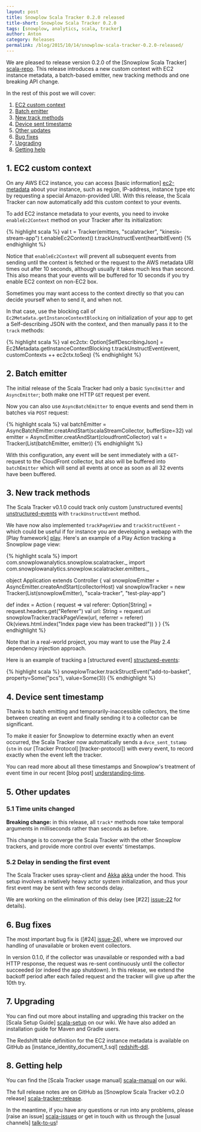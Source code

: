 ```yaml
---
layout: post
title: Snowplow Scala Tracker 0.2.0 released
title-short: Snowplow Scala Tracker 0.2.0
tags: [snowplow, analytics, scala, tracker]
author: Anton
category: Releases
permalink: /blog/2015/10/14/snowplow-scala-tracker-0.2.0-released/
---
```


We are pleased to release version 0.2.0 of the [Snowplow Scala Tracker] [scala-repo]. This release introduces a new custom context with EC2 instance metadata, a batch-based emitter, new tracking methods and one breaking API change.

In the rest of this post we will cover:

1. [EC2 custom context](#ec2)
2. [Batch emitter](#batch)
3. [New track methods](#events)
4. [Device sent timestamp](#timestamp)
5. [Other updates](#other)
6. [Bug fixes](#bugs)
7. [Upgrading](#upgrading)
8. [Getting help](#help)

<!--more-->

<h2 id="ec2">1. EC2 custom context</h2>

On any AWS EC2 instance, you can access [basic information] [ec2-metadata] about your instance, such as region, IP-address, instance type etc by requesting a special Amazon-provided URI. With this release, the Scala Tracker can now automatically add this custom context to your events.

To add EC2 instance metadata to your events, you need to invoke `enableEc2Context` method on your Tracker after its initialization:

{% highlight scala %}
val t = Tracker(emitters, "scalatracker", "kinesis-stream-app")
t.enableEc2Context()
t.trackUnstructEvent(heartbitEvent)
{% endhighlight %}

Notice that `enableEc2Context` will prevent all subsequent events from sending until the context is fetched or the request to the AWS metadata URI times out after 10 seconds, although usually it takes much less than second. This also means that your events will be buffered for 10 seconds if you try enable EC2 context on non-EC2 box.

Sometimes you may want access to the context directly so that you can decide yourself when to send it, and when not.

In that case, use the blocking call of `Ec2Metadata.getInstanceContextBlocking` on initialization of your app to get a Self-describing JSON with the context, and then manually pass it to the `track` methods:

{% highlight scala %}
val ec2ctx: Option[SelfDescribingJson] = Ec2Metadata.getInstanceContextBlocking
t.trackUnstructEvent(event, customContexts ++ ec2ctx.toSeq)
{% endhighlight %}

<h2 id="batch">2. Batch emitter</h2>

The initial release of the Scala Tracker had only a basic `SyncEmitter` and `AsyncEmitter`; both make one HTTP `GET` request per event.

Now you can also use `AsyncBatchEmitter` to enque events and send them in batches via `POST` request:

{% highlight scala %}
val batchEmitter = AsyncBatchEmitter.creatAndStart(scalaStreamCollector, bufferSize=32)
val emitter = AsyncEmitter.creatAndStart(cloudfrontCollector)
val t = Tracker(List(batchEmitter, emitter))
{% endhighlight %}

With this configuration, any event will be sent immediately with a `GET`-request to the CloudFront collector,
but also will be buffered into `batchEmitter` which will send all events at once as soon as all 32 events have been buffered.

<h2 id="events">3. New track methods</h2>

The Scala Tracker v0.1.0 could track only custom [unstructured events] [unstructured-events] with `trackUnstructEvent` method.

We have now also implemented `trackPageView` and `trackStructEvent` - which could be useful if for instance you are developing a webapp with the [Play framework] [play]. Here's an example of a Play Action tracking a Snowplow page view:

{% highlight scala %}
import com.snowplowanalytics.snowplow.scalatracker._
import com.snowplowanalytics.snowplow.scalatracker.emitters._

object Application extends Controller {
  val snowplowEmitter = AsyncEmitter.createAndStart(collectorHost)
  val snowplowTracker = new Tracker(List(snowplowEmitter), "scala-tracker", "test-play-app")

  def index = Action { request =>
    val referer: Option[String] = request.headers.get("Referer")
    val url: String = request.uri
    snowplowTracker.trackPageView(url, referrer = referer)
    Ok(views.html.index("Index page view has been tracked!"))
  }
}
{% endhighlight %}

Note that in a real-world project, you may want to use the Play 2.4 dependency injection approach.

Here is an example of tracking a [structured event] [structured-events]:

{% highlight scala %}
snowplowTracker.trackStructEvent("add-to-basket", property=Some("pcs"), value=Some(3))
{% endhighlight %}

<h2 id="timestamp">4. Device sent timestamp</h2>

Thanks to batch emitting and temporarily-inaccessible collectors, the time between creating an event and finally sending it to a collector can be significant.

To make it easier for Snowplow to determine exactly when an event occurred, the Scala Tracker now automatically sends a `dvce_sent_tstamp` (`stm` in our [Tracker Protocol] [tracker-protocol]) with every event, to record exactly when the event left the tracker.

You can read more about all these timestamps and Snowplow's treatment of event time in our recent [blog post] [understanding-time].

<h2 id="other">5. Other updates</h2>

<h3>5.1 Time units changed</h3>

**Breaking change:** in this release, all `track*` methods now take temporal arguments in milliseconds rather than seconds as before.

This change is to converge the Scala Tracker with the other Snowplow trackers, and provide more control over events' timestamps.

<h3>5.2 Delay in sending the first event</h3>

The Scala Tracker uses spray-client and [Akka] [akka] under the hood. This setup involves a relatively heavy actor system initialization, and thus your first event may be sent with few seconds delay.

We are working on the elimination of this delay (see [#22] [issue-22] for details).

<h2 id="bugs">6. Bug fixes</h2>

The most important bug fix is ([#24] [issue-24]), where we improved our handling of unavailable or broken event collectors.

In version 0.1.0, if the collector was unavailable or responded with a bad HTTP response, the request was re-sent continuously until the collector succeeded (or indeed the app shutdown). In this release, we extend the backoff period after each failed request and the tracker will give up after the 10th try.

<h2 id="upgrading">7. Upgrading</h2>

You can find out more about installing and upgrading this tracker on the [Scala Setup Guide] [scala-setup] on our wiki. We have also added an installation guide for Maven and Gradle users.

The Redshift table definition for the EC2 instance metadata is available on GitHub as [instance_identity_document_1.sql] [redshift-ddl].

<h2 id="help">8. Getting help</h2>

You can find the [Scala Tracker usage manual] [scala-manual] on our wiki.

The full release notes are on GitHub as [Snowplow Scala Tracker v0.2.0 release] [scala-tracker-release].

In the meantime, if you have any questions or run into any problems, please [raise an issue] [scala-issues] or get in touch with us through the [usual channels] [talk-to-us]!

[scala-repo]: https://github.com/snowplow/snowplow-scala-tracker

[self-batch]: /blog/2015/10/xx/snowplow-scala-tracker-0.2.0-released/#batch
[unstructured-events]: https://github.com/snowplow/snowplow/wiki/snowplow-tracker-protocol#unstructevent
[structured-events]: https://github.com/snowplow/snowplow/wiki/snowplow-tracker-protocol#event
[understanding-time]: http://snowplowanalytics.com/blog/2015/09/15/improving-snowplows-understanding-of-time/

[ec2-metadata]: http://docs.aws.amazon.com/AWSEC2/latest/UserGuide/ec2-instance-metadata.html
[play]: https://playframework.com/
[akka]: http://akka.io/

[scala-setup]: https://github.com/snowplow/snowplow/wiki/Scala-Tracker-Setup
[scala-manual]: https://github.com/snowplow/snowplow/wiki/Scala-Tracker
[scala-tracker-release]: https://github.com/snowplow/snowplow-scala-tracker/releases/tag/0.2.0

[issue-22]: https://github.com/snowplow/snowplow-scala-tracker/issues/22
[issue-24]: https://github.com/snowplow/snowplow-scala-tracker/issues/24
[redshift-ddl]: https://raw.githubusercontent.com/snowplow/snowplow/master/4-storage/redshift-storage/sql/com.amazon.aws.ec2/instance_identity_document_1.sql

[talk-to-us]: https://github.com/snowplow/snowplow/wiki/Talk-to-us
[scala-issues]: https://github.com/snowplow/snowplow-scala-tracker/issues
